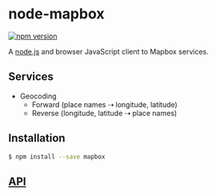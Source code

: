 # node-mapbox

[![npm version](https://badge.fury.io/js/mapbox.svg)](http://badge.fury.io/js/mapbox)

A [node.js](https://nodejs.org/) and browser JavaScript client
to Mapbox services.

## Services

* Geocoding
  * Forward (place names ⇢  longitude, latitude)
  * Reverse (longitude, latitude ⇢ place names)

## Installation

```sh
$ npm install --save mapbox
```

## [API](API.md)
